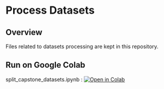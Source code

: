 # Process Datasets

## Overview

Files related to datasets processing are kept in this repository.


## Run on Google Colab

split_capstone_datasets.ipynb :   [![Open in Colab](https://colab.research.google.com/assets/colab-badge.svg)](https://colab.research.google.com/github/aimplant-capstone2025/Process-Datasets/blob/main/split_capstone_datasets.ipynb)
